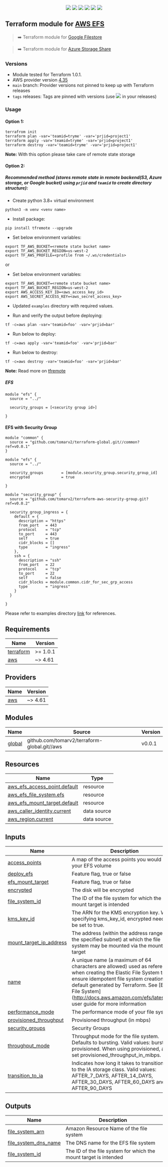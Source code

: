 <p align="center">
    <a href="https://github.com/tomarv2/terraform-aws-efs/actions/workflows/pre-commit.yml" alt="Pre Commit">
        <img src="https://github.com/tomarv2/terraform-aws-efs/actions/workflows/pre-commit.yml/badge.svg?branch=main" /></a>
    <a href="https://www.apache.org/licenses/LICENSE-2.0" alt="license">
        <img src="https://img.shields.io/github/license/tomarv2/terraform-aws-efs" /></a>
    <a href="https://github.com/tomarv2/terraform-aws-efs/tags" alt="GitHub tag">
        <img src="https://img.shields.io/github/v/tag/tomarv2/terraform-aws-efs" /></a>
    <a href="https://github.com/tomarv2/terraform-aws-efs/pulse" alt="Activity">
        <img src="https://img.shields.io/github/commit-activity/m/tomarv2/terraform-aws-efs" /></a>
    <a href="https://stackoverflow.com/users/6679867/tomarv2" alt="Stack Exchange reputation">
        <img src="https://img.shields.io/stackexchange/stackoverflow/r/6679867"></a>
    <a href="https://twitter.com/intent/follow?screen_name=tomar_v2" alt="follow on Twitter">
        <img src="https://img.shields.io/twitter/follow/tomar_v2?style=social&logo=twitter"></a>
</p>

## Terraform module for [AWS EFS](https://registry.terraform.io/modules/tomarv2/efs/aws/latest)

####

> :arrow_right: Terraform module for [Google Filestore](https://registry.terraform.io/modules/tomarv2/filestore/google/latest)

> :arrow_right: Terraform module for [Azure Storage Share](https://registry.terraform.io/modules/tomarv2/mysql/azure/latest)

### Versions

- Module tested for Terraform 1.0.1.
- AWS provider version [4.35](https://registry.terraform.io/providers/hashicorp/aws/latest)
- `main` branch: Provider versions not pinned to keep up with Terraform releases
- `tags` releases: Tags are pinned with versions (use <a href="https://github.com/tomarv2/terraform-aws-efs/tags" alt="GitHub tag">
  <img src="https://img.shields.io/github/v/tag/tomarv2/terraform-aws-efs" /></a> in your releases)

### Usage

#### Option 1:

```
terrafrom init
terraform plan -var='teamid=tryme' -var='prjid=project1'
terraform apply -var='teamid=tryme' -var='prjid=project1'
terraform destroy -var='teamid=tryme' -var='prjid=project1'
```

**Note:** With this option please take care of remote state storage

#### Option 2:

##### Recommended method (stores remote state in remote backend(S3, Azure storage, or Google bucket) using `prjid` and `teamid` to create directory structure):

- Create python 3.8+ virtual environment

```
python3 -m venv <venv name>
```

- Install package:

```
pip install tfremote --upgrade
```

- Set below environment variables:

```
export TF_AWS_BUCKET=<remote state bucket name>
export TF_AWS_BUCKET_REGION=us-west-2
export TF_AWS_PROFILE=<profile from ~/.ws/credentials>
```

or

- Set below environment variables:

```
export TF_AWS_BUCKET=<remote state bucket name>
export TF_AWS_BUCKET_REGION=us-west-2
export AWS_ACCESS_KEY_ID=<aws_access_key_id>
export AWS_SECRET_ACCESS_KEY=<aws_secret_access_key>
```

- Updated `examples` directory with required values.

- Run and verify the output before deploying:

```
tf -c=aws plan -var='teamid=foo' -var='prjid=bar'
```

- Run below to deploy:

```
tf -c=aws apply -var='teamid=foo' -var='prjid=bar'
```

- Run below to destroy:

```
tf -c=aws destroy -var='teamid=foo' -var='prjid=bar'
```

**Note:** Read more on [tfremote](https://github.com/tomarv2/tfremote)

##### EFS

```
module "efs" {
  source = "../"

  security_groups = [<security group id>]

}
```

#### EFS with Security Group

```
module "common" {
  source = "github.com/tomarv2/terraform-global.git//common?ref=v0.0.1"
}

module "efs" {
  source = "../"

  security_groups        = [module.security_group.security_group_id]
  encrypted              = true

}

module "security_group" {
  source = "github.com/tomarv2/terraform-aws-security-group.git?ref=v0.0.2"

  security_group_ingress = {
    default = {
      description = "https"
      from_port   = 443
      protocol    = "tcp"
      to_port     = 443
      self        = true
      cidr_blocks = []
      type        = "ingress"
    },
    ssh = {
      description = "ssh"
      from_port   = 22
      protocol    = "tcp"
      to_port     = 22
      self        = false
      cidr_blocks = module.common.cidr_for_sec_grp_access
      type        = "ingress"
    }
  }

}
```

Please refer to examples directory [link](examples) for references.

<!-- BEGIN_TF_DOCS -->
## Requirements

| Name | Version |
|------|---------|
| <a name="requirement_terraform"></a> [terraform](#requirement\_terraform) | >= 1.0.1 |
| <a name="requirement_aws"></a> [aws](#requirement\_aws) | ~> 4.61 |

## Providers

| Name | Version |
|------|---------|
| <a name="provider_aws"></a> [aws](#provider\_aws) | ~> 4.61 |

## Modules

| Name | Source | Version |
|------|--------|---------|
| <a name="module_global"></a> [global](#module\_global) | github.com/tomarv2/terraform-global.git//aws | v0.0.1 |

## Resources

| Name | Type |
|------|------|
| [aws_efs_access_point.default](https://registry.terraform.io/providers/hashicorp/aws/latest/docs/resources/efs_access_point) | resource |
| [aws_efs_file_system.efs](https://registry.terraform.io/providers/hashicorp/aws/latest/docs/resources/efs_file_system) | resource |
| [aws_efs_mount_target.default](https://registry.terraform.io/providers/hashicorp/aws/latest/docs/resources/efs_mount_target) | resource |
| [aws_caller_identity.current](https://registry.terraform.io/providers/hashicorp/aws/latest/docs/data-sources/caller_identity) | data source |
| [aws_region.current](https://registry.terraform.io/providers/hashicorp/aws/latest/docs/data-sources/region) | data source |

## Inputs

| Name | Description | Type | Default | Required |
|------|-------------|------|---------|:--------:|
| <a name="input_access_points"></a> [access\_points](#input\_access\_points) | A map of the access points you would like in your EFS volume | `map(map(map(any)))` | `{}` | no |
| <a name="input_deploy_efs"></a> [deploy\_efs](#input\_deploy\_efs) | Feature flag, true or false | `bool` | `true` | no |
| <a name="input_efs_mount_target"></a> [efs\_mount\_target](#input\_efs\_mount\_target) | Feature flag, true or false | `bool` | `true` | no |
| <a name="input_encrypted"></a> [encrypted](#input\_encrypted) | The disk will be encrypted | `bool` | `true` | no |
| <a name="input_file_system_id"></a> [file\_system\_id](#input\_file\_system\_id) | The ID of the file system for which the mount target is intended | `string` | `null` | no |
| <a name="input_kms_key_id"></a> [kms\_key\_id](#input\_kms\_key\_id) | The ARN for the KMS encryption key. When specifying kms\_key\_id, encrypted needs to be set to true. | `string` | `""` | no |
| <a name="input_mount_target_ip_address"></a> [mount\_target\_ip\_address](#input\_mount\_target\_ip\_address) | The address (within the address range of the specified subnet) at which the file system may be mounted via the mount target | `string` | `null` | no |
| <a name="input_name"></a> [name](#input\_name) | A unique name (a maximum of 64 characters are allowed) used as reference when creating the Elastic File System to ensure idempotent file system creation. By default generated by Terraform. See [Elastic File System] (http://docs.aws.amazon.com/efs/latest/ug/) user guide for more information | `string` | `null` | no |
| <a name="input_performance_mode"></a> [performance\_mode](#input\_performance\_mode) | The performance mode of your file system. | `string` | `"generalPurpose"` | no |
| <a name="input_provisioned_throughput"></a> [provisioned\_throughput](#input\_provisioned\_throughput) | Provisioned throughput (in mbps) | `string` | `null` | no |
| <a name="input_security_groups"></a> [security\_groups](#input\_security\_groups) | Security Groups | `list(any)` | n/a | yes |
| <a name="input_throughput_mode"></a> [throughput\_mode](#input\_throughput\_mode) | Throughput mode for the file system. Defaults to bursting. Valid values: bursting, provisioned. When using provisioned, also set provisioned\_throughput\_in\_mibps. | `string` | `"bursting"` | no |
| <a name="input_transition_to_ia"></a> [transition\_to\_ia](#input\_transition\_to\_ia) | Indicates how long it takes to transition files to the IA storage class. Valid values: AFTER\_7\_DAYS, AFTER\_14\_DAYS, AFTER\_30\_DAYS, AFTER\_60\_DAYS and AFTER\_90\_DAYS | `string` | `""` | no |

## Outputs

| Name | Description |
|------|-------------|
| <a name="output_file_system_arn"></a> [file\_system\_arn](#output\_file\_system\_arn) | Amazon Resource Name of the file system |
| <a name="output_file_system_dns_name"></a> [file\_system\_dns\_name](#output\_file\_system\_dns\_name) | The DNS name for the EFS file system |
| <a name="output_file_system_id"></a> [file\_system\_id](#output\_file\_system\_id) | The ID of the file system for which the mount target is intended |
<!-- END_TF_DOCS -->
